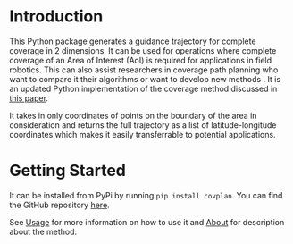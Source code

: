 # Introduction

This Python package generates a guidance trajectory for complete coverage in 2 dimensions. It can be used for operations where complete coverage of an Area of Interest (AoI) is required for applications in field robotics. This can also assist researchers in coverage path planning who want to compare it their algorithms  or want to develop new methods . It is an updated Python implementation of the coverage method discussed in [this paper](https://journals.sagepub.com/doi/full/10.5772/56248).

 It takes in only coordinates of points on the boundary of the area in consideration and returns the full trajectory as a list of latitude-longitude coordinates which makes it easily transferrable to potential applications. 

# Getting Started

It can be installed from PyPi by running `pip install covplan`. You can find the GitHub repository [here](https://github.com/sanjeevrs2000/cpp).

See [Usage](usage.md) for more information on how to use it and [About](about.md) for description about the method.

<!-- For full documentation visit [mkdocs.org](https://www.mkdocs.org).

## Commands

* `mkdocs new [dir-name]` - Create a new project.
* `mkdocs serve` - Start the live-reloading docs server.
* `mkdocs build` - Build the documentation site.
* `mkdocs -h` - Print help message and exit.

## Project layout

    mkdocs.yml    # The configuration file.
    docs/
        index.md  # The documentation homepage.
        ...       # Other markdown pages, images and other files. -->
